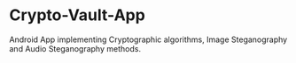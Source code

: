 # Crypto-Vault-App
Android App implementing Cryptographic algorithms, Image Steganography and Audio Steganography methods.
